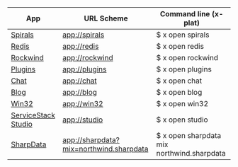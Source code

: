 | App                                       | URL Scheme                       | Command line (x-plat) |
|-------------------------------------------|----------------------------------|-----------------------|
| [Spirals](/sharp-apps/spirals)            | [app://spirals](app://spirals)   | $ x open spirals        |
| [Redis](/sharp-apps/redis)                | [app://redis](app://redis)       | $ x open redis          |
| [Rockwind](/sharp-apps/rockwind)          | [app://rockwind](app://rockwind) | $ x open rockwind       |
| [Plugins](/sharp-apps/plugins)            | [app://plugins](app://plugins)   | $ x open plugins        |
| [Chat](/sharp-apps/chat)                  | [app://chat](app://chat)         | $ x open chat           |
| [Blog](/sharp-apps/blog)                  | [app://blog](app://blog)         | $ x open blog           |
| [Win32](/sharp-apps/win32)                | [app://win32](app://win32)       | $ x open win32          |
| [ServiceStack Studio](/sharp-apps/studio) | [app://studio](app://studio)     | $ x open studio         |
| [SharpData](/sharp-apps/sharpdata)        | [app://sharpdata?mix=northwind.sharpdata](app://sharpdata?mix=northwind.sharpdata)  | $ x open sharpdata mix northwind.sharpdata |

